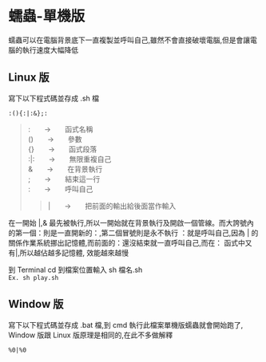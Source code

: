 # 蠕蟲-單機版
蠕蟲可以在電腦背景底下一直複製並呼叫自己,雖然不會直接破壞電腦,但是會讓電腦的執行速度大幅降低
## Linux 版
寫下以下程式碼並存成 .sh 檔
```
:(){:|:&};:
```
>:　　->　　函式名稱  
>()　　->　　參數  
>{}　　->　　函式段落  
>:|:　　->　　無限重複自己  
>&　　->　　在背景執行  
>;　　->　　結束這一行  
>:　　->　　呼叫自己
>>|　　->　　把前面的輸出給後面當作輸入  

在一開始 |,& 最先被執行,所以一開始就在背景執行及開啟一個管線。而大誇號內的第一個：則是一直開新的：,第二個冒號則是永不執行
：就是呼叫自己,因為 | 的關係作業系統挪出記憶體,而前面的：還沒結束就一直呼叫自己,而在： 函式中又有|,所以越佔越多記憶體, 效能越來越慢


到 Terminal cd 到檔案位置輸入 sh 檔名.sh  
`Ex. sh play.sh`

## Window 版
寫下以下程式碼並存成 .bat 檔,到 cmd 執行此檔案單機版蠕蟲就會開始跑了, Window 版跟 Linux 版原理是相同的,在此不多做解釋
```
%0|%0
```


